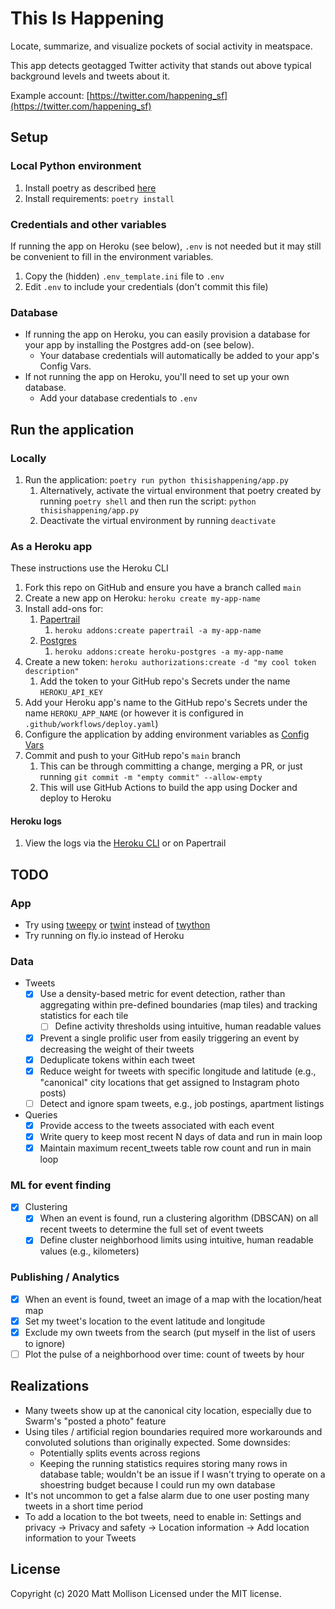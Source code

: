 # This Is Happening

Locate, summarize, and visualize pockets of social activity in meatspace.

This app detects geotagged Twitter activity that stands out above typical background levels and tweets about it.

Example account: [https://twitter.com/happening_sf](https://twitter.com/happening_sf)

## Setup

### Local Python environment

1. Install poetry as described [here](https://python-poetry.org/docs/#installation)
1. Install requirements: `poetry install`

### Credentials and other variables

If running the app on Heroku (see below), `.env` is not needed but it may still be convenient to fill in the environment variables.

1. Copy the (hidden) `.env_template.ini` file to `.env`
1. Edit `.env` to include your credentials (don't commit this file)

### Database

- If running the app on Heroku, you can easily provision a database for your app by installing the Postgres add-on (see below).
  - Your database credentials will automatically be added to your app's Config Vars.
- If not running the app on Heroku, you'll need to set up your own database.
  - Add your database credentials to `.env`

## Run the application

### Locally

1. Run the application: `poetry run python thisishappening/app.py`
   1. Alternatively, activate the virtual environment that poetry created by running `poetry shell` and then run the script: `python thisishappening/app.py`
   1. Deactivate the virtual environment by running `deactivate`

### As a Heroku app

These instructions use the Heroku CLI

1. Fork this repo on GitHub and ensure you have a branch called `main`
1. Create a new app on Heroku: `heroku create my-app-name`
1. Install add-ons for:
   1. [Papertrail](https://elements.heroku.com/addons/papertrail)
      1. `heroku addons:create papertrail -a my-app-name`
   1. [Postgres](https://elements.heroku.com/addons/heroku-postgresql)
      1. `heroku addons:create heroku-postgres -a my-app-name`
1. Create a new token: `heroku authorizations:create -d "my cool token description"`
   1. Add the token to your GitHub repo's Secrets under the name `HEROKU_API_KEY`
1. Add your Heroku app's name to the GitHub repo's Secrets under the name `HEROKU_APP_NAME` (or however it is configured in `.github/workflows/deploy.yaml`)
1. Configure the application by adding environment variables as [Config Vars](https://devcenter.heroku.com/articles/config-vars)
1. Commit and push to your GitHub repo's `main` branch
   1. This can be through committing a change, merging a PR, or just running `git commit -m "empty commit" --allow-empty`
   1. This will use GitHub Actions to build the app using Docker and deploy to Heroku

#### Heroku logs

1. View the logs via the [Heroku CLI](https://devcenter.heroku.com/articles/logging#view-logs) or on Papertrail

## TODO

### App

- Try using [tweepy](https://github.com/tweepy/tweepy) or [twint](https://github.com/twintproject/twint) instead of [twython](https://github.com/ryanmcgrath/twython)
- Try running on fly.io instead of Heroku

### Data

- Tweets
  - [x] Use a density-based metric for event detection, rather than aggregating within pre-defined boundaries (map tiles) and tracking statistics for each tile
    - [ ] Define activity thresholds using intuitive, human readable values
  - [x] Prevent a single prolific user from easily triggering an event by decreasing the weight of their tweets
  - [x] Deduplicate tokens within each tweet
  - [x] Reduce weight for tweets with specific longitude and latitude (e.g., "canonical" city locations that get assigned to Instagram photo posts)
  - [ ] Detect and ignore spam tweets, e.g., job postings, apartment listings
- Queries
  - [x] Provide access to the tweets associated with each event
  - [x] Write query to keep most recent N days of data and run in main loop
  - [x] Maintain maximum recent_tweets table row count and run in main loop

### ML for event finding

- [x] Clustering
  - [x] When an event is found, run a clustering algorithm (DBSCAN) on all recent tweets to determine the full set of event tweets
  - [x] Define cluster neighborhood limits using intuitive, human readable values (e.g., kilometers)

### Publishing / Analytics

- [x] When an event is found, tweet an image of a map with the location/heat map
- [x] Set my tweet's location to the event latitude and longitude
- [x] Exclude my own tweets from the search (put myself in the list of users to ignore)
- [ ] Plot the pulse of a neighborhood over time: count of tweets by hour

## Realizations

- Many tweets show up at the canonical city location, especially due to Swarm's "posted a photo" feature
- Using tiles / artificial region boundaries required more workarounds and convoluted solutions than originally expected. Some downsides:
  - Potentially splits events across regions
  - Keeping the running statistics requires storing many rows in database table; wouldn't be an issue if I wasn't trying to operate on a shoestring budget because I could run my own database
- It's not uncommon to get a false alarm due to one user posting many tweets in a short time period
- To add a location to the bot tweets, need to enable in: Settings and privacy -> Privacy and safety -> Location information -> Add location information to your Tweets

## License

Copyright (c) 2020 Matt Mollison Licensed under the MIT license.
